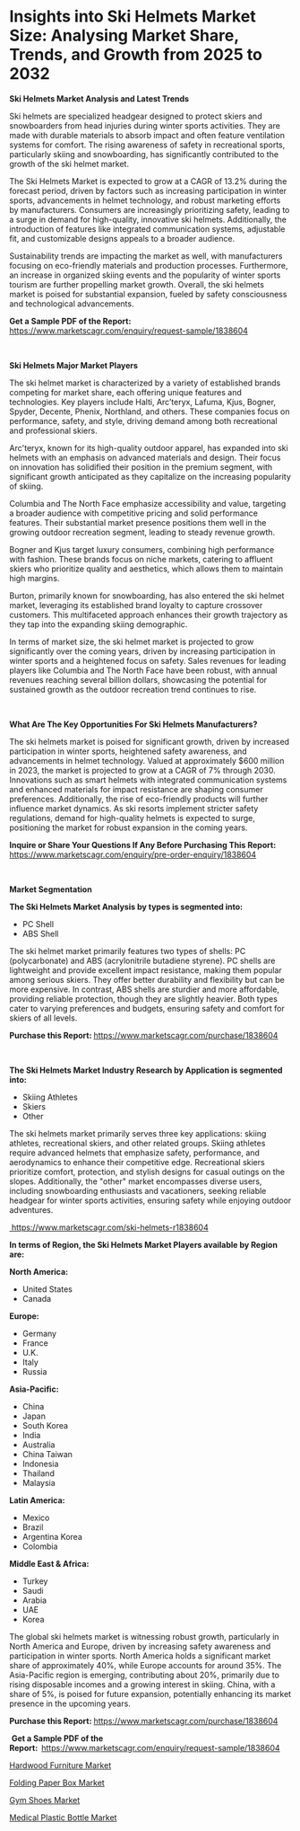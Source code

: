 <p><h1>Insights into Ski Helmets Market Size: Analysing Market Share, Trends, and Growth from 2025 to 2032</h1></p><p><strong>Ski Helmets Market Analysis and Latest Trends</strong></p>
<p><p>Ski helmets are specialized headgear designed to protect skiers and snowboarders from head injuries during winter sports activities. They are made with durable materials to absorb impact and often feature ventilation systems for comfort. The rising awareness of safety in recreational sports, particularly skiing and snowboarding, has significantly contributed to the growth of the ski helmet market. </p><p>The Ski Helmets Market is expected to grow at a CAGR of 13.2% during the forecast period, driven by factors such as increasing participation in winter sports, advancements in helmet technology, and robust marketing efforts by manufacturers. Consumers are increasingly prioritizing safety, leading to a surge in demand for high-quality, innovative ski helmets. Additionally, the introduction of features like integrated communication systems, adjustable fit, and customizable designs appeals to a broader audience. </p><p>Sustainability trends are impacting the market as well, with manufacturers focusing on eco-friendly materials and production processes. Furthermore, an increase in organized skiing events and the popularity of winter sports tourism are further propelling market growth. Overall, the ski helmets market is poised for substantial expansion, fueled by safety consciousness and technological advancements.</p></p>
<p><strong>Get a Sample PDF of the Report:&nbsp;</strong> <a href="https://www.marketscagr.com/enquiry/request-sample/1838604?utm_campaign=1944&utm_medium=2&utm_source=Github&utm_content=ia&utm_term=05042025&utm_id=ski-helmets">https://www.marketscagr.com/enquiry/request-sample/1838604</a></p>
<p>&nbsp;</p>
<p><strong>Ski Helmets Major Market Players</strong></p>
<p><p>The ski helmet market is characterized by a variety of established brands competing for market share, each offering unique features and technologies. Key players include Halti, Arc’teryx, Lafuma, Kjus, Bogner, Spyder, Decente, Phenix, Northland, and others. These companies focus on performance, safety, and style, driving demand among both recreational and professional skiers.</p><p>Arc'teryx, known for its high-quality outdoor apparel, has expanded into ski helmets with an emphasis on advanced materials and design. Their focus on innovation has solidified their position in the premium segment, with significant growth anticipated as they capitalize on the increasing popularity of skiing.</p><p>Columbia and The North Face emphasize accessibility and value, targeting a broader audience with competitive pricing and solid performance features. Their substantial market presence positions them well in the growing outdoor recreation segment, leading to steady revenue growth.</p><p>Bogner and Kjus target luxury consumers, combining high performance with fashion. These brands focus on niche markets, catering to affluent skiers who prioritize quality and aesthetics, which allows them to maintain high margins.</p><p>Burton, primarily known for snowboarding, has also entered the ski helmet market, leveraging its established brand loyalty to capture crossover customers. This multifaceted approach enhances their growth trajectory as they tap into the expanding skiing demographic.</p><p>In terms of market size, the ski helmet market is projected to grow significantly over the coming years, driven by increasing participation in winter sports and a heightened focus on safety. Sales revenues for leading players like Columbia and The North Face have been robust, with annual revenues reaching several billion dollars, showcasing the potential for sustained growth as the outdoor recreation trend continues to rise.</p></p>
<p>&nbsp;</p>
<p><strong>What Are The Key Opportunities For Ski Helmets Manufacturers?</strong></p>
<p><p>The ski helmets market is poised for significant growth, driven by increased participation in winter sports, heightened safety awareness, and advancements in helmet technology. Valued at approximately $600 million in 2023, the market is projected to grow at a CAGR of 7% through 2030. Innovations such as smart helmets with integrated communication systems and enhanced materials for impact resistance are shaping consumer preferences. Additionally, the rise of eco-friendly products will further influence market dynamics. As ski resorts implement stricter safety regulations, demand for high-quality helmets is expected to surge, positioning the market for robust expansion in the coming years.</p></p>
<p><strong>Inquire or Share Your Questions If Any Before Purchasing This Report:</strong> <a href="https://www.marketscagr.com/enquiry/pre-order-enquiry/1838604?utm_campaign=1944&utm_medium=2&utm_source=Github&utm_content=ia&utm_term=05042025&utm_id=ski-helmets">https://www.marketscagr.com/enquiry/pre-order-enquiry/1838604</a></p>
<p>&nbsp;</p>
<p><strong>Market Segmentation</strong></p>
<p><strong>The Ski Helmets Market Analysis by types is segmented into:</strong></p>
<p><ul><li>PC Shell</li><li>ABS Shell</li></ul></p>
<p><p>The ski helmet market primarily features two types of shells: PC (polycarbonate) and ABS (acrylonitrile butadiene styrene). PC shells are lightweight and provide excellent impact resistance, making them popular among serious skiers. They offer better durability and flexibility but can be more expensive. In contrast, ABS shells are sturdier and more affordable, providing reliable protection, though they are slightly heavier. Both types cater to varying preferences and budgets, ensuring safety and comfort for skiers of all levels.</p></p>
<p><strong>Purchase this Report:&nbsp;</strong><a href="https://www.marketscagr.com/purchase/1838604?utm_campaign=1944&utm_medium=2&utm_source=Github&utm_content=ia&utm_term=05042025&utm_id=ski-helmets">https://www.marketscagr.com/purchase/1838604</a></p>
<p>&nbsp;</p>
<p><strong>The Ski Helmets Market Industry Research by Application is segmented into:</strong></p>
<p><ul><li>Skiing Athletes</li><li>Skiers</li><li>Other</li></ul></p>
<p><p>The ski helmets market primarily serves three key applications: skiing athletes, recreational skiers, and other related groups. Skiing athletes require advanced helmets that emphasize safety, performance, and aerodynamics to enhance their competitive edge. Recreational skiers prioritize comfort, protection, and stylish designs for casual outings on the slopes. Additionally, the "other" market encompasses diverse users, including snowboarding enthusiasts and vacationers, seeking reliable headgear for winter sports activities, ensuring safety while enjoying outdoor adventures.</p></p>
<p><a href="https://www.marketscagr.com/ski-helmets-r1838604?utm_campaign=1944&utm_medium=2&utm_source=Github&utm_content=ia&utm_term=05042025&utm_id=ski-helmets">&nbsp;https://www.marketscagr.com/ski-helmets-r1838604</a></p>
<p><strong>In terms of Region, the Ski Helmets Market Players available by Region are:</strong></p>
<p>
    <p> <strong> North America: </strong>
        <ul>
            <li>United States</li>
            <li>Canada</li>
        </ul>
        </p> 
    <p> <strong> Europe: </strong>
        <ul>
            <li>Germany</li>
            <li>France</li>
            <li>U.K.</li>
            <li>Italy</li>
            <li>Russia</li>
        </ul>
        </p> 
    <p> <strong> Asia-Pacific: </strong>
        <ul>
            <li>China</li>
            <li>Japan</li>
            <li>South Korea</li>
            <li>India</li>
            <li>Australia</li>
            <li>China Taiwan</li>
            <li>Indonesia</li>
            <li>Thailand</li>
            <li>Malaysia</li>
        </ul>
        </p> 
    <p> <strong> Latin America: </strong>
        <ul>
            <li>Mexico</li>
            <li>Brazil</li>
            <li>Argentina Korea</li>
            <li>Colombia</li>
        </ul>
        </p> 
    <p> <strong> Middle East & Africa: </strong>
        <ul>
            <li>Turkey</li>
            <li>Saudi</li>
            <li>Arabia</li>
            <li>UAE</li>
            <li>Korea</li>
        </ul>
    </p>
    </p>
<p><p>The global ski helmets market is witnessing robust growth, particularly in North America and Europe, driven by increasing safety awareness and participation in winter sports. North America holds a significant market share of approximately 40%, while Europe accounts for around 35%. The Asia-Pacific region is emerging, contributing about 20%, primarily due to rising disposable incomes and a growing interest in skiing. China, with a share of 5%, is poised for future expansion, potentially enhancing its market presence in the upcoming years.</p></p>
<p><strong>Purchase this Report: </strong><a href="https://www.marketscagr.com/purchase/1838604?utm_campaign=1944&utm_medium=2&utm_source=Github&utm_content=ia&utm_term=05042025&utm_id=ski-helmets">https://www.marketscagr.com/purchase/1838604</a></p>
<p>&nbsp;<strong>Get a Sample PDF of the Report:&nbsp;&nbsp;</strong><a href="https://www.marketscagr.com/enquiry/request-sample/1838604?utm_campaign=1944&utm_medium=2&utm_source=Github&utm_content=ia&utm_term=05042025&utm_id=ski-helmets">https://www.marketscagr.com/enquiry/request-sample/1838604</a></p>
<p><strong></strong></p>
<p><p><a href="https://github.com/darouthiamnl/Market-Research-Report-List-1/blob/main/hardwood-furniture-market.md?utm_campaign=1944&utm_medium=2&utm_source=Github&utm_content=ia&utm_term=05042025&utm_id=ski-helmets">Hardwood Furniture Market</a></p><p><a href="https://github.com/Chiragrp22/Market-Research-Report-List-7/blob/main/folding-paper-box-market.md?utm_campaign=1944&utm_medium=2&utm_source=Github&utm_content=ia&utm_term=05042025&utm_id=ski-helmets">Folding Paper Box Market</a></p><p><a href="https://github.com/MarciaRunte/Market-Research-Report-List-2/blob/main/gym-shoes-market.md?utm_campaign=1944&utm_medium=2&utm_source=Github&utm_content=ia&utm_term=05042025&utm_id=ski-helmets">Gym Shoes Market</a></p><p><a href="https://github.com/kreilkoffas4/Market-Research-Report-List-1/blob/main/medical-plastic-bottle-market.md?utm_campaign=1944&utm_medium=2&utm_source=Github&utm_content=ia&utm_term=05042025&utm_id=ski-helmets">Medical Plastic Bottle Market</a></p></p>
